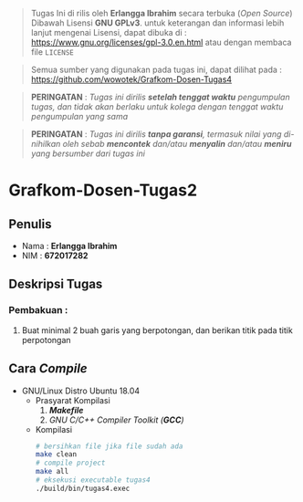 > Tugas Ini di rilis oleh  **Erlangga Ibrahim** secara terbuka (*Open Source*)
> Dibawah Lisensi **GNU GPLv3**. untuk keterangan dan informasi lebih lanjut mengenai
> Lisensi, dapat dibuka di : https://www.gnu.org/licenses/gpl-3.0.en.html
> atau dengan membaca file `LICENSE`

> Semua sumber yang digunakan pada tugas ini, dapat dilihat pada :
> https://github.com/wowotek/Grafkom-Dosen-Tugas4

> **PERINGATAN** : *Tugas ini dirilis **setelah tenggat waktu** pengumpulan tugas, dan tidak akan berlaku untuk kolega dengan tenggat waktu pengumpulan yang sama*

> **PERINGATAN** : *Tugas ini dirilis **tanpa garansi**, termasuk nilai yang di-nihilkan oleh sebab **mencontek** dan/atau **menyalin** dan/atau **meniru** yang bersumber dari tugas ini*
# Grafkom-Dosen-Tugas2
## Penulis
* Nama : **Erlangga Ibrahim**
* NIM : **672017282**
## Deskripsi Tugas
### Pembakuan :
1. Buat minimal 2 buah garis yang berpotongan, dan berikan titik pada titik perpotongan

## Cara _Compile_
- GNU/Linux Distro Ubuntu 18.04
    - Prasyarat Kompilasi
        1. _**Makefile**_
        2. _GNU C/C++ Compiler Toolkit (**GCC**)_
    - Kompilasi
        ``` bash
        # bersihkan file jika file sudah ada
        make clean
        # compile project
        make all
        # eksekusi executable tugas4
        ./build/bin/tugas4.exec
        ```